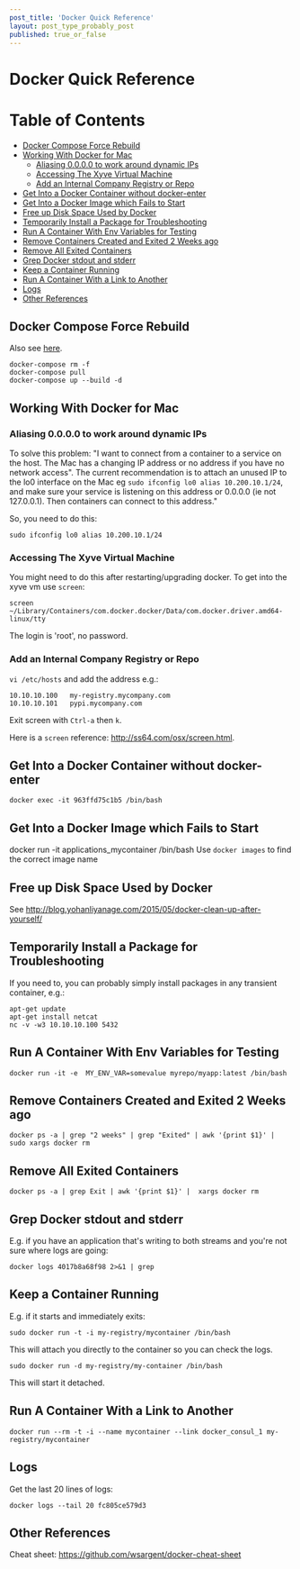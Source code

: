 ```yaml
---
post_title: 'Docker Quick Reference'
layout: post_type_probably_post
published: true_or_false
---
```

Docker Quick Reference
======================
[TOC]: #
# Table of Contents
- [Docker Compose Force Rebuild](#docker-compose-force-rebuild)
- [Working With Docker for Mac](#working-with-docker-for-mac)
    - [Aliasing 0.0.0.0 to work around dynamic IPs](#aliasing-0000-to-work-around-dynamic-ips)
    - [Accessing The Xyve Virtual Machine](#accessing-the-xyve-virtual-machine)
    - [Add an Internal Company Registry or Repo](#add-an-internal-company-registry-or-repo)
- [Get Into a Docker Container without docker-enter](#get-into-a-docker-container-without-docker-enter)
- [Get Into a Docker Image which Fails to Start](#get-into-a-docker-image-which-fails-to-start)
- [Free up Disk Space Used by Docker](#free-up-disk-space-used-by-docker)
- [Temporarily Install a Package for Troubleshooting](#temporarily-install-a-package-for-troubleshooting)
- [Run A Container With Env Variables for Testing](#run-a-container-with-env-variables-for-testing)
- [Remove Containers Created and Exited 2 Weeks ago](#remove-containers-created-and-exited-2-weeks-ago)
- [Remove All Exited Containers](#remove-all-exited-containers)
- [Grep Docker stdout and stderr](#grep-docker-stdout-and-stderr)
- [Keep a Container Running](#keep-a-container-running)
- [Run A Container With a Link to Another](#run-a-container-with-a-link-to-another)
- [Logs](#logs)
- [Other References](#other-references)


## Docker Compose Force Rebuild
Also see [here](
http://stackoverflow.com/questions/32612650/how-to-get-docker-compose-to-always-start-fresh-images).

```
docker-compose rm -f
docker-compose pull
docker-compose up --build -d
```

## Working With Docker for Mac

### Aliasing 0.0.0.0 to work around dynamic IPs
To solve this problem: "I want to connect from a container to a service
on the host. The Mac has a changing IP address or no address if you have
no network access". The current recommendation is to attach an unused IP
to the lo0 interface on the Mac eg `sudo ifconfig lo0 alias
10.200.10.1/24`, and make sure your service is listening on this
address or 0.0.0.0 (ie not 127.0.0.1). Then containers can connect to
this address."

So, you need to do this:

```
sudo ifconfig lo0 alias 10.200.10.1/24
```

### Accessing The Xyve Virtual Machine
You might need to do this after restarting/upgrading docker. To get into
the xyve vm use `screen`:
 
```
screen ~/Library/Containers/com.docker.docker/Data/com.docker.driver.amd64-linux/tty
```
The login is 'root', no password.

### Add an Internal Company Registry or Repo

`vi /etc/hosts` and add the address e.g.:

```
10.10.10.100   my-registry.mycompany.com
10.10.10.101   pypi.mycompany.com
```

Exit screen with `Ctrl-a` then `k`.

Here is a `screen` reference: http://ss64.com/osx/screen.html.


## Get Into a Docker Container without docker-enter

```
docker exec -it 963ffd75c1b5 /bin/bash
```

## Get Into a Docker Image which Fails to Start
docker run -it applications_mycontainer /bin/bash
Use `docker images` to find the correct image name 

## Free up Disk Space Used by Docker
See 
http://blog.yohanliyanage.com/2015/05/docker-clean-up-after-yourself/

## Temporarily Install a Package for Troubleshooting
If you need to, you can probably simply install packages in any transient
container, e.g.:

```
apt-get update
apt-get install netcat
nc -v -w3 10.10.10.100 5432
```


## Run A Container With Env Variables for Testing
```
docker run -it -e  MY_ENV_VAR=somevalue myrepo/myapp:latest /bin/bash
```


## Remove Containers Created and Exited 2 Weeks ago

```
docker ps -a | grep "2 weeks" | grep "Exited" | awk '{print $1}' | sudo xargs docker rm
```

## Remove All Exited Containers

```
docker ps -a | grep Exit | awk '{print $1}' |  xargs docker rm
```

## Grep Docker stdout and stderr 
E.g. if you have an application that's writing to both streams and
you're not sure where logs are going: 

```
docker logs 4017b8a68f98 2>&1 | grep
```

## Keep a Container Running 
E.g. if it starts and immediately exits:

```
sudo docker run -t -i my-registry/mycontainer /bin/bash
```

This will attach you directly to the container so you can check the
logs.

```
sudo docker run -d my-registry/my-container /bin/bash
```

This will start it detached.

## Run A Container With a Link to Another

```
docker run --rm -t -i --name mycontainer --link docker_consul_1 my-registry/mycontainer 
```


## Logs
Get the last 20 lines of logs: 

```
docker logs --tail 20 fc805ce579d3
```

## Other References
Cheat sheet: https://github.com/wsargent/docker-cheat-sheet

